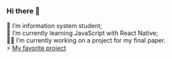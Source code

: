 ### Hi there 👋

🔭 I’m information system student;<br>
🌱 I’m currently learning JavaScript with React Native; <br>
👨‍💻 I’m currently working on a project for my final paper. <br>
⚡ [My favorite project](https://kalebeadv.github.io/gerenciamento-escolar.github.io/)

<!--
**Kalebeadv/Kalebeadv** is a ✨ _special_ ✨ repository because its `README.md` (this file) appears on your GitHub profile.

Here are some ideas to get you started:

- 🔭 I’m currently working on ...
- 🌱 I’m currently learning ...
- 👯 I’m looking to collaborate on ...
- 🤔 I’m looking for help with ...
- 💬 Ask me about ...
- 📫 How to reach me: ...
- 😄 Pronouns: ...
- ⚡ Fun fact: ...
-->
